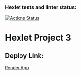 ### Hexlet tests and linter status:
[![Actions Status](https://github.com/ZimovinMY/php-project-9/actions/workflows/hexlet-check.yml/badge.svg)](https://github.com/ZimovinMY/php-project-9/actions)

# Hexlet Project 3

## Deploy Link:
[Render App](https://php-project-9-fl89.onrender.com)